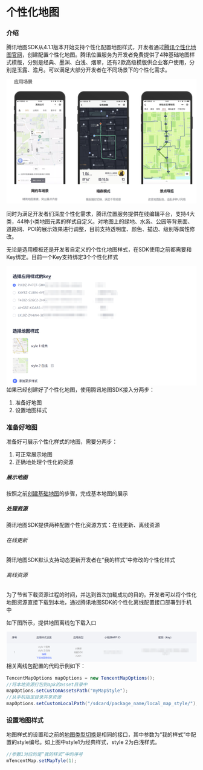 # 个性化地图

### 介绍

腾讯地图SDK从4.1.1版本开始支持个性化配置地图样式，开发者通过[腾讯个性化地图官网](https://lbs.qq.com/console/customized/set/)，创建配置个性化地图。腾讯位置服务为开发者免费提供了4种基础地图样式模版，分别是经典、墨渊、白浅、烟翠，还有2款高级模版供企业客户使用，分别是玉露、澹月。可以满足大部分开发者在不同场景下的个性化需求。

<img src="../images/basic/style-map-template.png" algin='left'>

同时为满足开发者们深度个性化需求，腾讯位置服务提供在线编辑平台，支持4大类，44种小类地图元素的样式自定义。对地图上的绿地、水系、公园等背景面、道路网、POI的展示效果进行调整，目前支持透明度、颜色、描边、级别等属性修改。

无论是选用模板还是开发者自定义的个性化地图样式，在SDK使用之前都需要和Key绑定。目前一个Key支持绑定3个个性化样式

<img src="../images/basic/style-map-my.png" align="left">

如果已经创建好了个性化地图，使用腾讯地图SDK接入分两步：

1. 准备好地图
2. 设置地图样式

### 准备好地图

准备好可展示个性化样式的地图，需要分两步：

1. 可正常展示地图
2. 正确地处理个性化的资源

##### 展示地图

按照之前[创建基础地图](./show-a-map.md)的步骤，完成基本地图的展示

##### 处理资源

腾讯地图SDK提供两种配置个性化资源方式：在线更新、离线资源

###### 在线更新

腾讯地图SDK默认支持动态更新开发者在“我的样式”中修改的个性化样式

###### 离线资源

为了节省下载资源过程的时间，并达到首次加载成功的目的。开发者可以将个性化地图资源直接下载到本地，通过腾讯地图SDK的个性化离线配置接口部署到手机中

如下图所示，提供地图离线包下载入口

<img src="../images/basic/style-map-offline.png" align='left'>

相关离线包配置的代码示例如下：

```java
TencentMapOptions mapOptions = new TencentMapOptions();
//将本地资源打包到apk的asset目录中
mapOptions.setCustomAssetsPath("myMapStyle");
//从手机指定目录共享资源
mapOptions.setCustomLocalPath("/sdcard/package_name/local_map_style/");
```

### 设置地图样式

地图样式的设置和之前的[地图类型切换](./change-map-type.md)是相同的接口，其中参数为“我的样式”中配置的style编号。如上图中style1为经典样式，style 2为白浅样式。

```java
//参数1对应的是“我的样式”中的序号
mTencentMap.setMapTyle(1);
```

